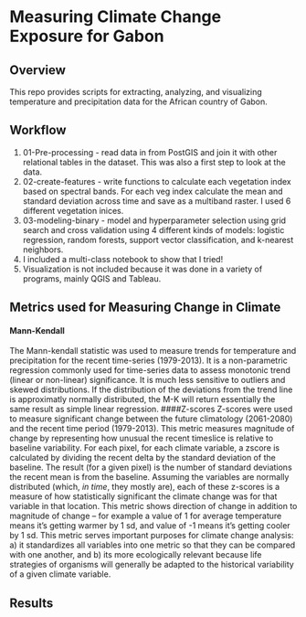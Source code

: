 # Measuring Climate Change Exposure for Gabon


## Overview
This repo provides scripts for extracting, analyzing, and visualizing temperature and precipitation data for the African country of Gabon.

## Workflow
1. 01-Pre-processing - read data in from PostGIS and join it with other relational tables in the dataset. This was also a first step to look at the data.
2. 02-create-features - write functions to calculate each vegetation index based on spectral bands. For each veg index calculate the mean and standard deviation across time and save as a multiband raster. I used 6 different vegetation inices. 
3. 03-modeling-binary - model and hyperparameter selection using grid search and cross validation using 4 different kinds of models: logistic regression, random forests, support vector classification, and k-nearest neighbors.
4. I included a multi-class notebook to show that I tried!
5. Visualization is not included because it was done in a variety of programs, mainly QGIS and Tableau.

## Metrics used for Measuring Change in Climate
#### Mann-Kendall
The Mann-kendall statistic was used to measure trends for temperature and precipitation for the recent time-series (1979-2013). It is a non-parametric regression commonly used for time-series data to assess monotonic trend (linear or non-linear) significance. It is much less sensitive to outliers and skewed distributions. If the distribution of the deviations from the trend line is approximatly normally distributed, the M-K will return essentially the same result as simple linear regression.
####Z-scores
Z-scores were used to measure significant  change between the future climatology (2061-2080) and the recent time period (1979-2013). This metric measures magnitude of change by representing how unusual the recent timeslice is relative to baseline variability. For each pixel, for each climate variable, a zscore is calculated by dividing the recent delta by the standard deviation of the baseline. The result (for a given pixel) is the number of standard deviations the recent mean is from the baseline. Assuming the variables are normally distributed (which, *in time*, they mostly are), each of these z-scores is a measure of how statistically significant the climate change was for that variable in that location. This metric shows direction of change in addition to magnitude of change – for example a value of 1 for average temperature means it’s getting warmer by 1 sd, and value of -1 means it’s getting cooler by 1 sd. This metric serves important purposes for climate change analysis: a) it standardizes all variables into one metric so that they can be compared with one another, and b) its more ecologically relevant because life strategies of organisms will generally be adapted to the historical variability of a given climate variable.


## Results


